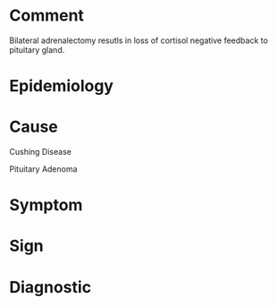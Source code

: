 # Comment

Bilateral adrenalectomy resutls in loss of cortisol negative feedback to pituitary gland.

# Epidemiology

# Cause

Cushing Disease

Pituitary Adenoma

# Symptom

# Sign

# Diagnostic
